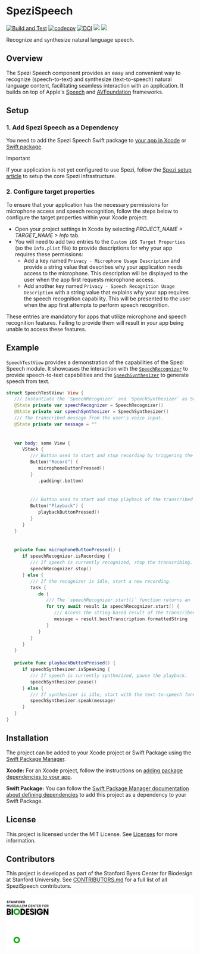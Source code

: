 <!--
                  
This source file is part of the Stanford Spezi open source project

SPDX-FileCopyrightText: 2022 Stanford University and the project authors (see CONTRIBUTORS.md)

SPDX-License-Identifier: MIT
             
-->

# SpeziSpeech

[![Build and Test](https://github.com/StanfordSpezi/SpeziSpeech/actions/workflows/build-and-test.yml/badge.svg)](https://github.com/StanfordSpezi/SpeziSpeech/actions/workflows/build-and-test.yml)
[![codecov](https://codecov.io/gh/StanfordSpezi/SpeziSpeech/branch/main/graph/badge.svg?token=X7BQYSUKOH)](https://codecov.io/gh/StanfordSpezi/SpeziSpeech)
[![DOI](https://zenodo.org/badge/573230182.svg)](https://zenodo.org/badge/latestdoi/573230182)
[![](https://img.shields.io/endpoint?url=https%3A%2F%2Fswiftpackageindex.com%2Fapi%2Fpackages%2FStanfordBDHG%2FSwiftPackageTemplate%2Fbadge%3Ftype%3Dswift-versions)](https://swiftpackageindex.com/StanfordSpezi/SpeziSpeech)
[![](https://img.shields.io/endpoint?url=https%3A%2F%2Fswiftpackageindex.com%2Fapi%2Fpackages%2FStanfordBDHG%2FSwiftPackageTemplate%2Fbadge%3Ftype%3Dplatforms)](https://swiftpackageindex.com/StanfordSpezi/SpeziSpeech)

Recognize and synthesize natural language speech.

## Overview

The Spezi Speech component provides an easy and convenient way to recognize (speech-to-text) and synthesize (text-to-speech) natural language content, facilitating seamless interaction with an application. It builds on top of Apple's [Speech](https://developer.apple.com/documentation/speech/) and [AVFoundation](https://developer.apple.com/documentation/avfoundation/) frameworks.

## Setup


### 1. Add Spezi Speech as a Dependency

You need to add the Spezi Speech Swift package to
[your app in Xcode](https://developer.apple.com/documentation/xcode/adding-package-dependencies-to-your-app#) or
[Swift package](https://developer.apple.com/documentation/xcode/creating-a-standalone-swift-package-with-xcode#Add-a-dependency-on-another-Swift-package).

> [!IMPORTANT]  
> If your application is not yet configured to use Spezi, follow the [Spezi setup article](https://swiftpackageindex.com/stanfordspezi/spezi/documentation/spezi/initial-setup) to setup the core Spezi infrastructure.

### 2. Configure target properties

To ensure that your application has the necessary permissions for microphone access and speech recognition, follow the steps below to configure the target properties within your Xcode project:

- Open your project settings in Xcode by selecting *PROJECT_NAME > TARGET_NAME > Info* tab.
- You will need to add two entries to the `Custom iOS Target Properties` (so the `Info.plist` file) to provide descriptions for why your app requires these permissions:
   - Add a key named `Privacy - Microphone Usage Description` and provide a string value that describes why your application needs access to the microphone. This description will be displayed to the user when the app first requests microphone access.
   - Add another key named `Privacy - Speech Recognition Usage Description` with a string value that explains why your app requires the speech recognition capability. This will be presented to the user when the app first attempts to perform speech recognition.

These entries are mandatory for apps that utilize microphone and speech recognition features. Failing to provide them will result in your app being unable to access these features. 

## Example

`SpeechTestView` provides a demonstration of the capabilities of the Spezi Speech module.
It showcases the interaction with the [`SpeechRecognizer`](https://swiftpackageindex.com/stanfordspezi/spezispeech/documentation/spezispeech/speechrecognizer) to provide speech-to-text capabilities and the [`SpeechSynthesizer`](https://swiftpackageindex.com/stanfordspezi/spezispeech/documentation/spezispeech/speechsynthesizer) to generate speech from text.


```swift
struct SpeechTestView: View {
   /// Instantiate the `SpeechRecognizer` and `SpeechSynthesizer` as SwiftUI `State` properties.
   @State private var speechRecognizer = SpeechRecognizer()
   @State private var speechSynthesizer = SpeechSynthesizer()
   /// The transcribed message from the user's voice input.
   @State private var message = ""


   var body: some View {
      VStack {
         /// Button used to start and stop recording by triggering the `microphoneButtonPressed()` function.
         Button("Record") {
            microphoneButtonPressed()
         }
            .padding(.bottom)


         /// Button used to start and stop playback of the transcribed message by triggering the `playbackButtonPressed()` function.
         Button("Playback") {
            playbackButtonPressed()
         }
      }
   }


   private func microphoneButtonPressed() {
      if speechRecognizer.isRecording {
         /// If speech is currently recognized, stop the transcribing.
         speechRecognizer.stop()
      } else {
         /// If the recognizer is idle, start a new recording.
         Task {
            do {
               /// The `speechRecognizer.start()` function returns an `AsyncThrowingStream` that yields the transcribed text.
               for try await result in speechRecognizer.start() {
                  /// Access the string-based result of the transcribed result.
                  message = result.bestTranscription.formattedString
               }
            }
         }
      }
   }
    
   private func playbackButtonPressed() {
      if speechSynthesizer.isSpeaking {
         /// If speech is currently synthezized, pause the playback.
         speechSynthesizer.pause()
      } else {
         /// If synthesizer is idle, start with the text-to-speech functionality.
         speechSynthesizer.speak(message)
      }
   }
}
```


## Installation

The project can be added to your Xcode project or Swift Package using the [Swift Package Manager](https://github.com/apple/swift-package-manager).

**Xcode:** For an Xcode project, follow the instructions on [adding package dependencies to your app](https://developer.apple.com/documentation/xcode/adding-package-dependencies-to-your-app).

**Swift Package:** You can follow the [Swift Package Manager documentation about defining dependencies](https://github.com/apple/swift-package-manager/blob/main/Documentation/Usage.md#defining-dependencies) to add this project as a dependency to your Swift Package.


## License
This project is licensed under the MIT License. See [Licenses](https://github.com/StanfordSpezi/SpeziSpeech/tree/main/LICENSES) for more information.


## Contributors
This project is developed as part of the Stanford Byers Center for Biodesign at Stanford University.
See [CONTRIBUTORS.md](https://github.com/StanfordSpezi/SpeziSpeech/tree/main/CONTRIBUTORS.md) for a full list of all SpeziSpeech contributors.

![Stanford Byers Center for Biodesign Logo](https://raw.githubusercontent.com/StanfordBDHG/.github/main/assets/biodesign-footer-light.png#gh-light-mode-only)
![Stanford Byers Center for Biodesign Logo](https://raw.githubusercontent.com/StanfordBDHG/.github/main/assets/biodesign-footer-dark.png#gh-dark-mode-only)
